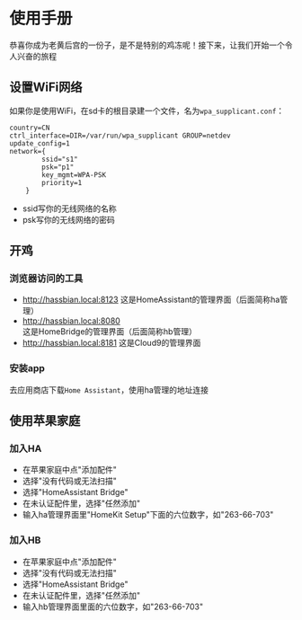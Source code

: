 # 使用手册

恭喜你成为老黄后宫的一份子，是不是特别的鸡冻呢！接下来，让我们开始一个令人兴奋的旅程

## 设置WiFi网络

如果你是使用WiFi，在sd卡的根目录建一个文件，名为```wpa_supplicant.conf```：

```
country=CN
ctrl_interface=DIR=/var/run/wpa_supplicant GROUP=netdev
update_config=1
network={
        ssid="s1"
        psk="p1"
        key_mgmt=WPA-PSK
        priority=1
    }
```

* ssid写你的无线网络的名称
* psk写你的无线网络的密码

## 开鸡

### 浏览器访问的工具

* http://hassbian.local:8123 这是HomeAssistant的管理界面（后面简称ha管理）
* http://hassbian.local:8080 这是HomeBridge的管理界面（后面简称hb管理）
* http://hassbian.local:8181 这是Cloud9的管理界面

### 安装app

去应用商店下载```Home Assistant```，使用ha管理的地址连接

## 使用苹果家庭

### 加入HA

* 在苹果家庭中点"添加配件"
* 选择"没有代码或无法扫描"
* 选择"HomeAssistant Bridge"
* 在未认证配件里，选择"任然添加"
* 输入ha管理界面里"HomeKit Setup"下面的六位数字，如"263-66-703"

### 加入HB

* 在苹果家庭中点"添加配件"
* 选择"没有代码或无法扫描"
* 选择"HomeAssistant Bridge"
* 在未认证配件里，选择"任然添加"
* 输入hb管理界面里面的六位数字，如"263-66-703"
